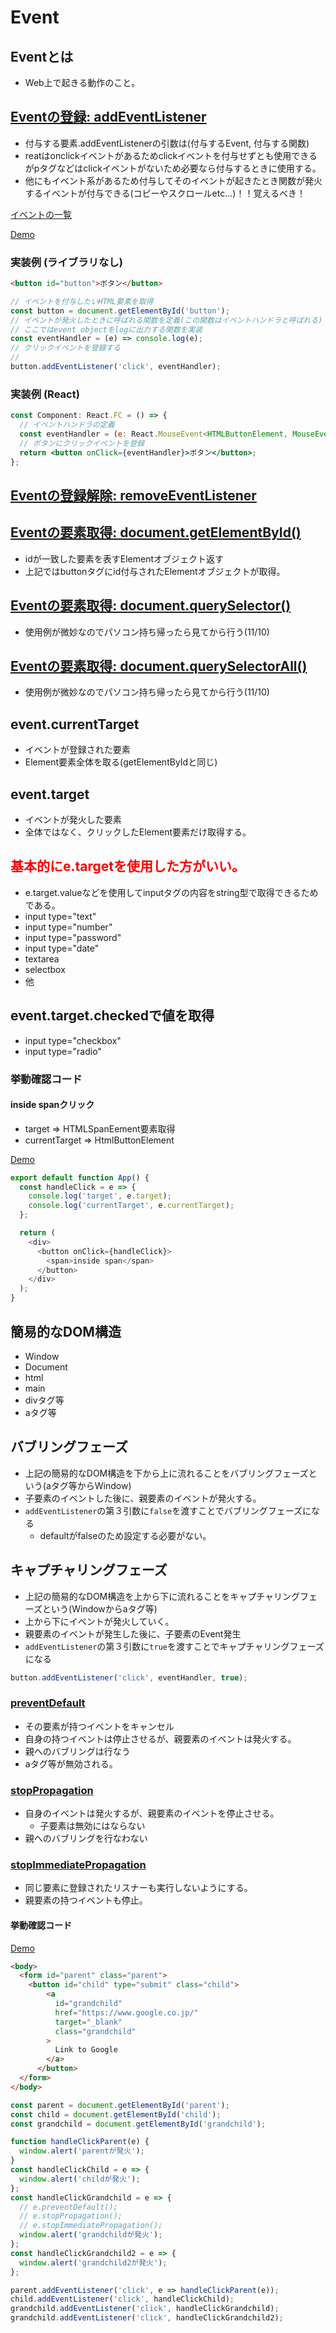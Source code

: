 # Event

## Eventとは
- Web上で起きる動作のこと。

## [Eventの登録: addEventListener](https://developer.mozilla.org/ja/docs/Web/API/EventTarget/addEventListener)

- 付与する要素.addEventListenerの引数は(付与するEvent, 付与する関数)
- reatはonclickイベントがあるためclickイベントを付与せずとも使用できるがpタグなどはclickイベントがないため必要なら付与するときに使用する。
- 他にもイベント系があるため付与してそのイベントが起きたとき関数が発火するイベントが付与できる(コピーやスクロールetc...)！！覚えるべき！

[イベントの一覧](https://developer.mozilla.org/ja/docs/Web/Events#%E3%82%A4%E3%83%99%E3%83%B3%E3%83%88%E3%81%AE%E4%B8%80%E8%A6%A7)

[Demo](https://stackblitz.com/edit/react-ts-1sbfcq?file=Hello.tsx)

### 実装例 (ライブラリなし)
```html
<button id="button">ボタン</button>
```
```javascript
// イベントを付与したいHTML要素を取得
const button = document.getElementById('button');
// イベントが発火したときに呼ばれる関数を定義(この関数はイベントハンドラと呼ばれる)
// ここではevent objectをlogに出力する関数を実装
const eventHandler = (e) => console.log(e);
// クリックイベントを登録する
// 
button.addEventListener('click', eventHandler);
```

### 実装例 (React)
```jsx
const Component: React.FC = () => {
  // イベントハンドラの定義
  const eventHandler = (e: React.MouseEvent<HTMLButtonElement, MouseEvent>) => console.log(e);
  // ボタンにクリックイベントを登録
  return <button onClick={eventHandler}>ボタン</button>;
};
```

## [Eventの登録解除: removeEventListener](https://developer.mozilla.org/ja/docs/Web/API/EventTarget/removeEventListener)

## [Eventの要素取得: document.getElementById()](https://developer.mozilla.org/ja/docs/Web/API/Document/getElementById)

- idが一致した要素を表すElementオブジェクト返す
- 上記ではbuttonタグにid付与されたElementオブジェクトが取得。

## [Eventの要素取得: document.querySelector()](https://developer.mozilla.org/ja/docs/Web/API/Document/querySelector)

- 使用例が微妙なのでパソコン持ち帰ったら見てから行う(11/10)

## [Eventの要素取得: document.querySelectorAll()](https://developer.mozilla.org/ja/docs/Web/API/Document/querySelectorAll)

- 使用例が微妙なのでパソコン持ち帰ったら見てから行う(11/10)

## event.currentTarget
- イベントが登録された要素
- Element要素全体を取る(getElementByIdと同じ)

## event.target
- イベントが発火した要素
- 全体ではなく、クリックしたElement要素だけ取得する。

## <span style=" color: red;">基本的にe.targetを使用した方がいい。</span>
- e.target.valueなどを使用してinputタグの内容をstring型で取得できるためである。
- input type="text"
- input type="number"
- input type="password"
- input type="date"
- textarea
- selectbox
- 他

## event.target.checkedで値を取得
- input type="checkbox"
- input type="radio"

### 挙動確認コード

#### inside spanクリック
- target => HTMLSpanEement要素取得
- currentTarget => HtmlButtonElement

[Demo](https://stackblitz.com/edit/react-8snsqt?file=src/App.js)
```javascript
export default function App() {
  const handleClick = e => {
    console.log('target', e.target);
    console.log('currentTarget', e.currentTarget);
  };

  return (
    <div>
      <button onClick={handleClick}>
        <span>inside span</span>
      </button>
    </div>
  );
}
```

## 簡易的なDOM構造
<ul>
<li>Window</li>
<li>Document</li>
<li>html</li>
<li>main</li>
<li>divタグ等</li>
<li>aタグ等</li>
</ul>

## バブリングフェーズ
- 上記の簡易的なDOM構造を下から上に流れることをバブリングフェーズという(aタグ等からWindow)
- 子要素のイベントした後に、親要素のイベントが発火する。
- `addEventListener`の第３引数に`false`を渡すことでバブリングフェーズになる
  - defaultがfalseのため設定する必要がない。 

## キャプチャリングフェーズ
- 上記の簡易的なDOM構造を上から下に流れることをキャプチャリングフェーズという(Windowからaタグ等)
- 上から下にイベントが発火していく。
- 親要素のイベントが発生した後に、子要素のEvent発生
- `addEventListener`の第３引数に`true`を渡すことでキャプチャリングフェーズになる
```javascript
button.addEventListener('click', eventHandler, true);
```

### [preventDefault](https://developer.mozilla.org/ja/docs/Web/API/Event/preventDefault)
- その要素が持つイベントをキャンセル
- 自身の持つイベントは停止させるが、親要素のイベントは発火する。
- 親へのバブリングは行なう
- aタグ等が無効される。

### [stopPropagation](https://developer.mozilla.org/ja/docs/Web/API/Event/stopPropagation)
- 自身のイベントは発火するが、親要素のイベントを停止させる。
  - 子要素は無効にはならない
- 親へのバブリングを行なわない

### [stopImmediatePropagation](https://developer.mozilla.org/ja/docs/Web/API/Event/stopImmediatePropagation)
- 同じ要素に登録されたリスナーも実行しないようにする。
- 親要素の持つイベントも停止。

#### 挙動確認コード
[Demo](https://stackblitz.com/edit/web-platform-f1s4bx?file=script.js)
```html
<body>
  <form id="parent" class="parent">
    <button id="child" type="submit" class="child">
        <a
          id="grandchild"
          href="https://www.google.co.jp/"
          target="_blank"
          class="grandchild"
        >
          Link to Google
        </a>
      </button>
  </form>
</body>
```
```javascript
const parent = document.getElementById('parent');
const child = document.getElementById('child');
const grandchild = document.getElementById('grandchild');

function handleClickParent(e) {
  window.alert('parentが発火');
}
const handleClickChild = e => {
  window.alert('childが発火');
};
const handleClickGrandchild = e => {
  // e.preventDefault();
  // e.stopPropagation();
  // e.stopImmediatePropagation();
  window.alert('grandchildが発火');
};
const handleClickGrandchild2 = e => {
  window.alert('grandchild2が発火');
};

parent.addEventListener('click', e => handleClickParent(e));
child.addEventListener('click', handleClickChild);
grandchild.addEventListener('click', handleClickGrandchild);
grandchild.addEventListener('click', handleClickGrandchild2);
```
